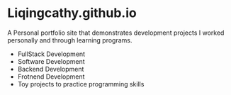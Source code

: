 # Liqingcathy.github.io
A Personal portfolio site that demonstrates development projects I worked personally and through learning programs.
- FullStack Development
- Software Development
- Backend Development
- Frotnend Development
- Toy projects to practice programming skills
